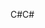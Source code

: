 <span data-ttu-id="a71f6-101">C#</span><span class="sxs-lookup"><span data-stu-id="a71f6-101">C#</span></span>